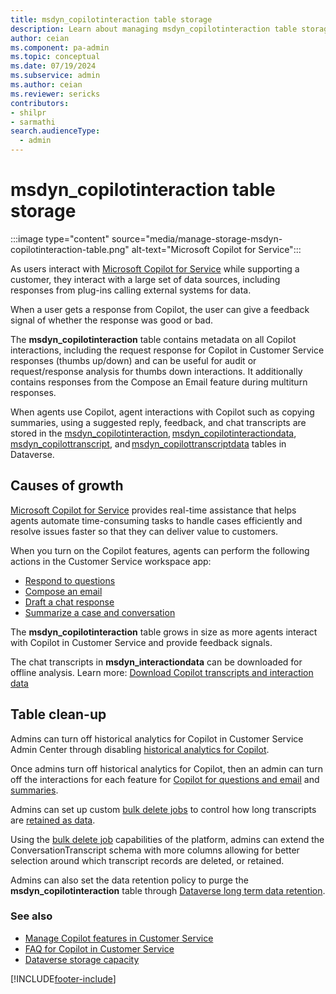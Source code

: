 ```yaml
---
title: msdyn_copilotinteraction table storage 
description: Learn about managing msdyn_copilotinteraction table storage.
author: ceian
ms.component: pa-admin
ms.topic: conceptual
ms.date: 07/19/2024
ms.subservice: admin
ms.author: ceian
ms.reviewer: sericks
contributors:
- shilpr
- sarmathi
search.audienceType: 
  - admin
---
```


# msdyn_copilotinteraction table storage 

:::image type="content" source="media/manage-storage-msdyn-copilotinteraction-table.png" alt-text="Microsoft Copilot for Service":::

As users interact with [Microsoft Copilot for Service](https://www.microsoft.com/microsoft-copilot/microsoft-copilot-for-service) while supporting a customer, they interact with a large set of data sources, including responses from plug-ins calling external systems for data.

When a user gets a response from Copilot, the user can give a feedback signal of whether the response was good or bad.

The **msdyn_copilotinteraction** table contains metadata on all Copilot interactions, including the request response for Copilot in Customer Service responses (thumbs up/down) and can be useful for audit or request/response analysis for thumbs down interactions. It additionally contains responses from the Compose an Email feature during multiturn responses.  

When agents use Copilot, agent interactions with Copilot such as copying summaries, using a suggested reply, feedback, and chat transcripts are stored in the [msdyn_copilotinteraction](/dynamics365/customer-service/develop/reference/entities/msdyn_copilotinteraction), [msdyn_copilotinteractiondata](/dynamics365/customer-service/develop/reference/entities/msdyn_copilotinteractiondata), [msdyn_copilottranscript](/dynamics365/customer-service/develop/reference/entities/msdyn_copilottranscript), and [msdyn_copilottranscriptdata](/dynamics365/customer-service/develop/reference/entities/msdyn_copilottranscriptdata) tables in Dataverse.

## Causes of growth

 [Microsoft Copilot for Service](https://www.microsoft.com/en-us/microsoft-copilot/microsoft-copilot-for-service) provides real-time assistance that helps agents automate time-consuming tasks to handle cases efficiently and resolve issues faster so that they can deliver value to customers.

When you turn on the Copilot features, agents can perform the following actions in the Customer Service workspace app:

- [Respond to questions](/dynamics365/customer-service/administer/copilot-enable-help-pane#enable-ask-a-question)
- [Compose an email](/dynamics365/customer-service/administer/copilot-email-enable)
- [Draft a chat response](/dynamics365/customer-service/administer/copilot-enable-help-pane#enable-draft-a-response-preview)
- [Summarize a case and conversation](/dynamics365/customer-service/administer/copilot-enable-summary)

The **msdyn_copilotinteraction** table grows in size as more agents interact with Copilot in Customer Service and provide feedback signals.

The chat transcripts in **msdyn_interactiondata** can be downloaded for offline analysis. Learn more: [Download Copilot transcripts and interaction data](/dynamics365/customer-service/develop/download-copilot-transcript-data) 

## Table clean-up

Admins can turn off historical analytics for Copilot in Customer Service Admin Center through disabling [historical analytics for Copilot](/dynamics365/customer-service/administer/configure-cs-historical-analytics-csh#enable-historical-analytics-for-copilot). 

Once admins turn off historical analytics for Copilot, then an admin can turn off the interactions for each feature for [Copilot for questions and email](/dynamics365/customer-service/administer/configure-copilot-features#record-agent-interactions-with-copilot) and [summaries](/dynamics365/customer-service/administer/configure-copilot-features#record-agent-interactions-with-copilot). 

Admins can set up custom [bulk delete jobs](/microsoft-copilot-studio/analytics-sessions-transcripts#create-a-new-bulk-delete-job) to control how long transcripts are [retained as data](/microsoft-copilot-studio/analytics-sessions-transcripts#change-the-default-retention-period). 

Using the [bulk delete job](/microsoft-copilot-studio/analytics-sessions-transcripts#create-a-new-bulk-delete-job) capabilities of the platform, admins can extend the ConversationTranscript schema with more columns allowing for better selection around which transcript records are deleted, or retained. 

Admins can also set the data retention policy to purge the **msdyn_copilotinteraction** table through [Dataverse long term data retention](/power-apps/maker/data-platform/data-retention-overview).

### See also

- [Manage Copilot features in Customer Service](/dynamics365/customer-service/administer/configure-copilot-features)
- [FAQ for Copilot in Customer Service](/dynamics365/customer-service/administer/faq-copilot-features)
- [Dataverse storage capacity](capacity-storage.md)

[!INCLUDE[footer-include](../includes/footer-banner.md)]

